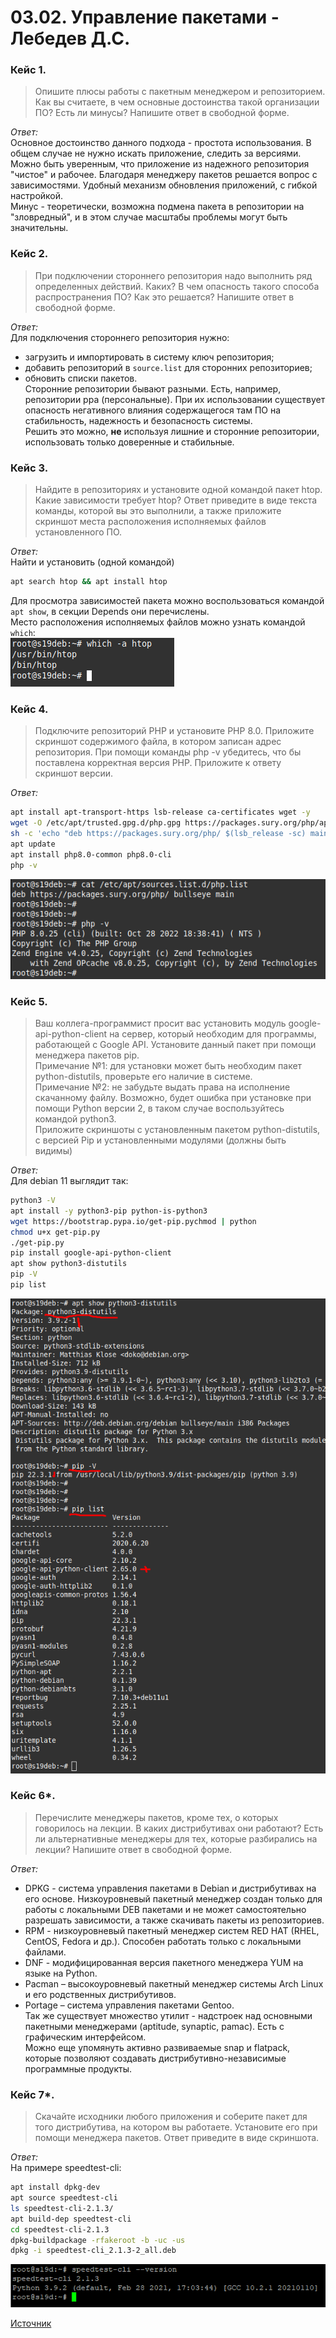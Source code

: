 # 03.02. Управление пакетами - Лебедев Д.С.
### Кейс 1.
>Опишите плюсы работы с пакетным менеджером и репозиторием. Как вы считаете, в чем основные достоинства такой организации ПО? Есть ли минусы? Напишите ответ в свободной форме.

*Ответ:*  
Основное достоинство данного подхода - простота использования. В общем случае не нужно искать приложение, следить за версиями. Можно быть уверенным, что приложение из надежного репозитория "чистое" и рабочее. Благодаря менеджеру пакетов решается вопрос с зависимостями. Удобный механизм обновления приложений, с гибкой настройкой.  
Минус - теоретически, возможна подмена пакета в репозитории на "зловредный", и в этом случае масштабы проблемы могут быть значительны.

### Кейс 2.
>При подключении стороннего репозитория надо выполнить ряд определенных действий. Каких? В чем опасность такого способа распространения ПО? Как это решается? Напишите ответ в свободной форме.

*Ответ:*  
Для подключения стороннего репозитория нужно:  
- загрузить и импортировать в систему ключ репозитория;
- добавить репозиторий в `source.list` для сторонних репозиториев;
- обновить списки пакетов.  
Сторонние репозитории бывают разными. Есть, например, репозитории ppa (персональные). При их использовании существует опасность негативного влияния содержащегося там ПО на стабильность, надежность и безопасность системы.  
Решить это можно, **не** используя лишние и сторонние репозитории, использовать только доверенные и стабильные.

### Кейс 3.
>Найдите в репозиториях и установите одной командой пакет htop. Какие зависимости требует htop? Ответ приведите в виде текста команды, которой вы это выполнили, а также приложите скриншот места расположения исполняемых файлов установленного ПО.

*Ответ:*  
Найти и установить (одной командой)  
```bash
apt search htop && apt install htop
```

Для просмотра зависимостей пакета можно воспользоваться командой `apt show`, в секции Depends они перечислены.  
Место расположения исполняемых файлов можно узнать командой `which`:  
![](_attachments/03.02-3-1.png)

### Кейс 4.
>Подключите репозиторий PHP и установите PHP 8.0. Приложите скриншот содержимого файла, в котором записан адрес репозитория. При помощи команды php -v убедитесь, что бы поставлена корректная версия PHP. Приложите к ответу скриншот версии.

*Ответ:*  
```bash
apt install apt-transport-https lsb-release ca-certificates wget -y  
wget -O /etc/apt/trusted.gpg.d/php.gpg https://packages.sury.org/php/apt.gpg  
sh -c 'echo "deb https://packages.sury.org/php/ $(lsb_release -sc) main" > /etc/apt/sources.list.d/php.list'  
apt update  
apt install php8.0-common php8.0-cli
php -v
```

![](_attachments/03.02-4-1.png)

### Кейс 5.
>Ваш коллега-программист просит вас установить модуль google-api-python-client на сервер, который необходим для программы, работающей с Google API. Установите данный пакет при помощи менеджера пакетов pip.  
>Примечание №1: для установки может быть необходим пакет python-distutils, проверьте его наличие в системе.  
>Примечание №2: не забудьте выдать права на исполнение скачанному файлу. Возможно, будет ошибка при установке при помощи Python версии 2, в таком случае воспользуйтесь командой python3.  
>Приложите скриншоты с установленным пакетом python-distutils, с версией Pip и установленными модулями (должны быть видимы)

*Ответ:*  
Для debian 11 выглядит так:
```bash
python3 -V
apt install -y python3-pip python-is-python3
wget https://bootstrap.pypa.io/get-pip.pychmod | python
chmod u+x get-pip.py
./get-pip.py
pip install google-api-python-client
apt show python3-distutils
pip -V
pip list
```

![](_attachments/03.02-5-1.png)

### Кейс 6*.
>Перечислите менеджеры пакетов, кроме тех, о которых говорилось на лекции. В каких дистрибутивах они работают? Есть ли альтернативные менеджеры для тех, которые разбирались на лекции? Напишите ответ в свободной форме.

*Ответ:*  
- DPKG - система управления пакетами в Debian и дистрибутивах на его основе. Низкоуровневый пакетный менеджер создан только для работы с локальными DEB пакетами и не может самостоятельно разрешать зависимости, а также скачивать пакеты из репозиториев.
- RPM - низкоуровневый пакетный менеджер систем RED HAT (RHEL, CentOS, Fedora и др.). Способен работать только с локальными файлами.
- DNF - модифицированная версия пакетного менеджера YUM на языке на Python.
- Pacman – высокоуровневый пакетный менеджер системы Arch Linux и его родственных дистрибутивов.
- Portage – система управления пакетами Gentoo.  
Так же существует множество утилит - надстроек над основными пакетными менеджерами (aptitude, synaptic, pamac). Есть с графическим интерфейсом.  
Можно еще упомянуть активно развиваемые snap и flatpack, которые позволяют создавать дистрибутивно-независимые программные продукты.

### Кейс 7*.
>Скачайте исходники любого приложения и соберите пакет для того дистрибутива, на котором вы работаете. Установите его при помощи менеджера пакетов. Ответ приведите в виде скриншота.

*Ответ:*  
На примере speedtest-cli:  
```bash
apt install dpkg-dev
apt source speedtest-cli
ls speedtest-cli-2.1.3/
apt build-dep speedtest-cli
cd speedtest-cli-2.1.3
dpkg-buildpackage -rfakeroot -b -uc -us
dpkg -i speedtest-cli_2.1.3-2_all.deb
```

![](_attachments/03.02-7-1.png)

[Источник](https://andreyex.ru/debian/kak-sobrat-pakety-debian-iz-ishodnogo-koda/)
